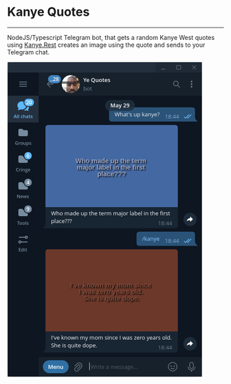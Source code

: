 # Kanye Quotes

---

NodeJS/Typescript Telegram bot, that gets a random Kanye West quotes using [Kanye.Rest](https://kanye.rest/) creates an image using the quote and sends to your Telegram chat.

![](images/bot_screenshot.png)
